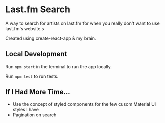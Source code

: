 # Last.fm Search

A way to search for artists on last.fm for when you really don't want to use last.fm's website.s

Created using create-react-app & my brain.

## Local Development

Run `npm start` in the terminal to run the app locally.

Run `npm test` to run tests.

## If I Had More Time...

- Use the concept of styled components for the few cusom Material UI styles I have
- Pagination on search
